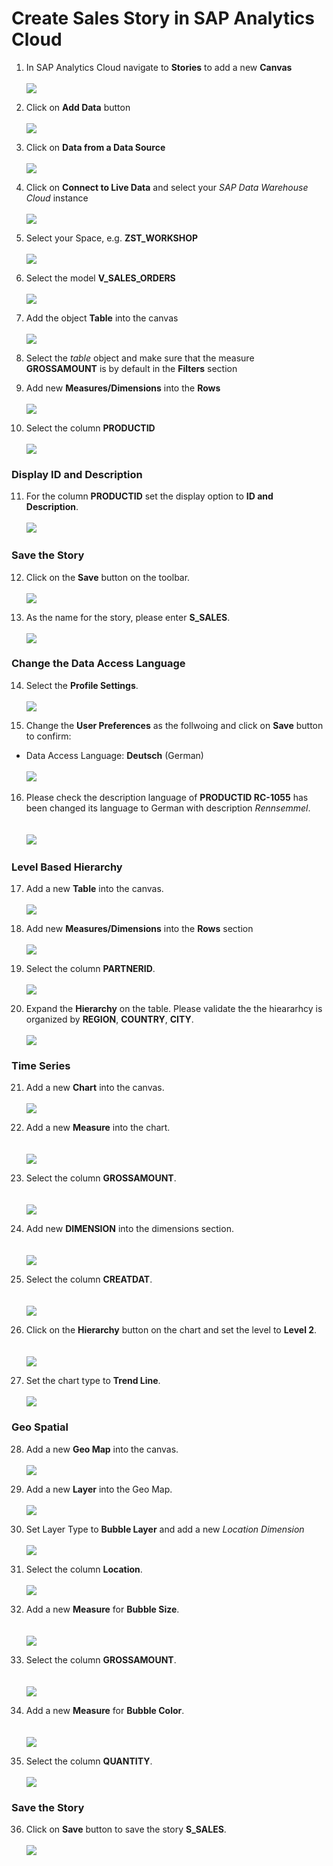 # Create Sales Story in SAP Analytics Cloud

1. In SAP Analytics Cloud navigate to **Stories** to add a new **Canvas**
  <br><br>![](/exercises/ex3/images/create_sales_story_01.png)

2. Click on **Add Data** button
 <br><br>![](/exercises/ex3/images/create_sales_story_02.png)

3. Click on **Data from a Data Source** 
  <br><br>![](/exercises/ex3/images/create_sales_story_03.png)

4. Click on **Connect to Live Data** and select your *SAP Data Warehouse Cloud* instance
  <br><br>![](/exercises/ex3/images/create_sales_story_04.png)

5. Select your Space, e.g. **ZST_WORKSHOP**
  <br><br>![](/exercises/ex3/images/create_sales_story_05.png)

6. Select the model **V_SALES_ORDERS**
  <br><br>![](/exercises/ex3/images/create_sales_story_06.png)

7. Add the object **Table** into the canvas
  <br><br>![](/exercises/ex3/images/create_sales_story_07.png)
  
8. Select the *table* object and make sure that the measure **GROSSAMOUNT** is by default in the **Filters** section 
9. Add new **Measures/Dimensions** into the **Rows**
  <br><br>![](/exercises/ex3/images/create_sales_story_08.png)
 
10. Select the column **PRODUCTID**
  <br><br>![](/exercises/ex3/images/create_sales_story_09.png)

### Display ID and Description

11. For the column **PRODUCTID** set the display option to **ID and Description**.
  <br><br>![](/exercises/ex3/images/create_sales_story_10.png)

### Save the Story
12. Click on the **Save** button on the toolbar.
  <br><br>![](/exercises/ex3/images/create_sales_story_11.png)

13. As the name for the story, please enter **S_SALES**.
  <br><br>![](/exercises/ex3/images/create_sales_story_12.png)

### Change the Data Access Language 
14. Select the **Profile Settings**.
<br><br>![](/exercises/ex3/images/create_sales_story_13.png)

15. Change the **User Preferences** as the follwoing and click on **Save** button to confirm:
  - Data Access Language: **Deutsch** (German)
  <br><br>![](/exercises/ex3/images/create_sales_story_14.png)

16. Please check the description language of **PRODUCTID RC-1055** has been changed its language to German with description *Rennsemmel*.  
  <br><br>![](/exercises/ex3/images/create_sales_story_15.png)

### Level Based Hierarchy
17. Add a new **Table** into the canvas.
  <br><br>![](/exercises/ex3/images/create_sales_story_20.png)

18. Add new **Measures/Dimensions** into the **Rows** section
  <br><br>![](/exercises/ex3/images/create_sales_story_21.png)

19. Select the column **PARTNERID**.
  <br><br>![](/exercises/ex3/images/create_sales_story_22.png)

20. Expand the **Hierarchy** on the table. Please validate the the hieararhcy is organized by **REGION**, **COUNTRY**, **CITY**.
  <br><br>![](/exercises/ex3/images/create_sales_story_23.png)

### Time Series
21. Add a new **Chart** into the canvas.
  <br><br>![](/exercises/ex3/images/create_sales_story_30.png)
  
22. Add a new **Measure** into the chart.  
  <br><br>![](/exercises/ex3/images/create_sales_story_31.png)
  
23. Select the column **GROSSAMOUNT**.  
  <br><br>![](/exercises/ex3/images/create_sales_story_32.png)
  
24. Add new **DIMENSION** into the dimensions section.  
  <br><br>![](/exercises/ex3/images/create_sales_story_33.png)
  
25. Select the column **CREATDAT**.  
  <br><br>![](/exercises/ex3/images/create_sales_story_34.png)
  
26. Click on the **Hierarchy** button on the chart and set the level to **Level 2**.  
  <br><br>![](/exercises/ex3/images/create_sales_story_35.png)
  
27. Set the chart type to **Trend Line**.
  <br><br>![](/exercises/ex3/images/create_sales_story_36.png)

### Geo Spatial
28. Add a new **Geo Map** into the canvas.
  <br><br>![](/exercises/ex3/images/create_sales_story_40.png)
  
29. Add a new **Layer** into the Geo Map.
  <br><br>![](/exercises/ex3/images/create_sales_story_41.png)
  
30. Set Layer Type to **Bubble Layer** and add a new **Location* Dimension*
  <br><br>![](/exercises/ex3/images/create_sales_story_42.png)
  
31. Select the column **Location**. 
  <br><br>![](/exercises/ex3/images/create_sales_story_43.png)
  
32. Add a new **Measure** for **Bubble Size**.  
  <br><br>![](/exercises/ex3/images/create_sales_story_44.png)
  
33. Select the column **GROSSAMOUNT**.  
  <br><br>![](/exercises/ex3/images/create_sales_story_45.png)
  
34. Add a new **Measure** for **Bubble Color**.  
  <br><br>![](/exercises/ex3/images/create_sales_story_46.png)
  
35. Select the column **QUANTITY**.   
  <br>![](/exercises/ex3/images/create_sales_story_47.png)

### Save the Story 

36. Click on **Save** button to save the story **S_SALES**.
  <br><br>![](/exercises/ex3/images/create_sales_story_48.png)


